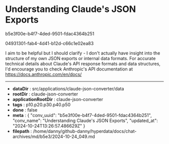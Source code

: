 # Understanding Claude's JSON Exports

b5e3f00e-b4f7-4ded-9501-fdac4364b251

04931301-fab4-4d41-b12d-c66c1e02ea83

 I aim to be helpful but I should clarify - I don't actually have insight into the structure of my own JSON exports or internal data formats. For accurate technical details about Claude's API response formats and data structures, I'd encourage you to check Anthropic's API documentation at https://docs.anthropic.com/en/docs/

---

* **dataDir** : src/applications/claude-json-converter/data
* **rootDir** : claude-json-converter
* **applicationRootDir** : claude-json-converter
* **tags** : p10.p20.p30.p40.p50
* **done** : false
* **meta** : {
  "conv_uuid": "b5e3f00e-b4f7-4ded-9501-fdac4364b251",
  "conv_name": "Understanding Claude's JSON Exports",
  "updated_at": "2024-10-24T13:26:57.486629Z"
}
* **filepath** : /home/danny/github-danny/hyperdata/docs/chat-archives/md/b5e3/2024-10-24_049.md